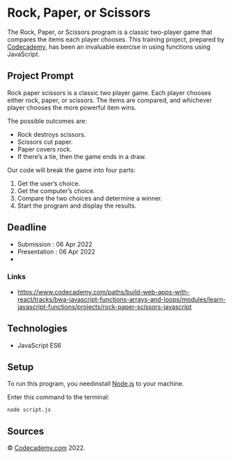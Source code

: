 # **Rock, Paper, or Scissors**

The Rock, Paper, or Scissors program is a classic two-player game that compares the items each player chooses. This training project, prepared by [Codecademy](https://www.codecademy.com/learn/introduction-to-javascript), has been an invaluable exercise in using functions using JavaScript.


## Project Prompt

Rock paper scissors is a classic two player game. Each player chooses either rock, paper, or scissors. The items are compared, and whichever player chooses the more powerful item wins.

The possible outcomes are:

- Rock destroys scissors.
- Scissors cut paper.
- Paper covers rock.
- If there’s a tie, then the game ends in a draw.

Our code will break the game into four parts:

1. Get the user’s choice.
2. Get the computer’s choice.
3. Compare the two choices and determine a winner.
4. Start the program and display the results.

## Deadline

- Submission    : 06 Apr 2022
- Presentation  : 06 Apr 2022
- 
### Links

- https://www.codecademy.com/paths/build-web-apps-with-react/tracks/bwa-javascript-functions-arrays-and-loops/modules/learn-javascript-functions/projects/rock-paper-scissors-javascript

## Technologies

- JavaScript ES6

## Setup

To run this program, you needinstall [Node.js](https://nodejs.org/en/download/) to your machine.

Enter this command to the terminal:

```git
node script.js
```

## Sources
&copy; [Codecademy.com](https://codecademy.com) 2022.







